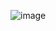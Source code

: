 ![image](https://user-images.githubusercontent.com/107784718/212016857-aa782152-ad02-49e8-b3a2-d0a2024f6489.png)
